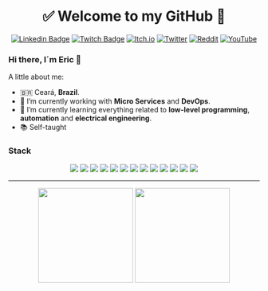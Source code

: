 <div align="center"> 

<h1>✅ Welcome to my GitHub 🚀</h1>
	
[![Linkedin Badge](https://img.shields.io/badge/LinkedIn-0077B5?style=for-the-badge&logo=linkedin&logoColor=white)](https://www.linkedin.com/in/marcioeric/) [![Twitch Badge](https://img.shields.io/badge/Twitch-9146FF?style=for-the-badge&logo=twitch&logoColor=white)](https://www.twitch.tv/ericnicolau) [![Itch.io](https://img.shields.io/badge/Itch.io-FA5C5C?style=for-the-badge&logo=itchdotio&logoColor=white)](https://marcioeric.itch.io/) [![Twitter](https://img.shields.io/badge/Twitter-1DA1F2?style=for-the-badge&logo=twitter&logoColor=white)](https://twitter.com/_marcioeric) [![Reddit](https://img.shields.io/badge/Reddit-FF4500?style=for-the-badge&logo=reddit&logoColor=white)](https://www.reddit.com/user/marcioeric/) [![YouTube](https://img.shields.io/badge/YouTube-FF0000?style=for-the-badge&logo=youtube&logoColor=white)](https://www.youtube.com/@_marcioeric)
	
</div>

### Hi there, I´m Eric 👋

A little about me:

- 🇧🇷 Ceará, **Brazil**.
- 🔭 I’m currently working with **Micro Services** and **DevOps**.
- 🌱 I’m currently learning everything related to **low-level programming**, **automation** and **electrical engineering**.
- 📚 Self-taught

### Stack
<div align="center">
	
<img src="https://img.shields.io/badge/.NET-5C2D91?style=for-the-badge&logo=.net&logoColor=white" /> <img src="https://img.shields.io/badge/C%23-239120?style=for-the-badge&logo=c-sharp&logoColor=white" /> <img src="https://img.shields.io/badge/JavaScript-F7DF1E?style=for-the-badge&logo=javascript&logoColor=black" /> <img src="https://img.shields.io/badge/React-20232A?style=for-the-badge&logo=react&logoColor=61DAFB" /> <img src="https://img.shields.io/badge/React_Native-20232A?style=for-the-badge&logo=react&logoColor=61DAFB" /> <img src="https://img.shields.io/badge/Python-3776AB?style=for-the-badge&logo=python&logoColor=white" /> <img src="https://img.shields.io/badge/Terraform-7B42BC?style=for-the-badge&logo=terraform&logoColor=white" /> <img src="https://img.shields.io/badge/Docker-2496ED?style=for-the-badge&logo=docker&logoColor=white" /> <img src="https://img.shields.io/badge/Amazon_AWS-232F3E?style=for-the-badge&logo=amazon-aws&logoColor=white" /> <img src="https://img.shields.io/badge/Redis-D9281A?style=for-the-badge&logo=redis&logoColor=white" /> <img src="https://img.shields.io/badge/Unity-100000?style=for-the-badge&logo=unity&logoColor=white" /> <img src="https://img.shields.io/badge/PostgreSQL-316192?style=for-the-badge&logo=postgresql&logoColor=white" /> <img src="https://img.shields.io/badge/Microsoft_SQL_Server-CC2927?style=for-the-badge&logo=microsoft-sql-server&logoColor=white" />
	
<hr/>
	
[<img width="190em" src="https://images.credly.com/size/340x340/images/78e39333-d0db-4931-b231-13bdb37040cc/Programming_in_C_23-01.png" />][mscert]
[<img width="190em" src="https://images.credly.com/size/340x340/images/00634f82-b07f-4bbd-a6bb-53de397fc3a6/image.png" />][awscert]

	
</div>
<!--

#### Languages, Skills and Tools:
[<img align="center" alt="chsharp" width="22px" src="https://cdn.jsdelivr.net/npm/simple-icons@v3/icons/csharp.svg" />][linkedin]
[<img align="center" alt="cplusplus" width="22px" src="https://cdn.jsdelivr.net/npm/simple-icons@v3/icons/cplusplus.svg" />][linkedin]
[<img align="center" alt="git" width="22px" src="https://cdn.jsdelivr.net/npm/simple-icons@v3/icons/git.svg" />][linkedin]
[<img align="center" alt="unity" width="22px" src="https://cdn.jsdelivr.net/npm/simple-icons@v3/icons/unity.svg" />][linkedin]
[<img align="center" alt="linux" width="22px" src="https://cdn.jsdelivr.net/npm/simple-icons@v3/icons/linux.svg" />][linkedin]
[<img align="center" alt="javascript" width="22px" src="https://cdn.jsdelivr.net/npm/simple-icons@v3/icons/javascript.svg" />][linkedin]
[<img align="center" alt="react" width="22px" src="https://cdn.jsdelivr.net/npm/simple-icons@v3/icons/react.svg" />][linkedin]
[<img align="center" alt="arduino" width="22px" src="https://cdn.jsdelivr.net/npm/simple-icons@v3/icons/arduino.svg" />][linkedin]
[<img align="center" alt="raspberrypi" width="22px" src="https://cdn.jsdelivr.net/npm/simple-icons@v3/icons/raspberrypi.svg" />][linkedin]
[<img align="center" alt="python" width="22px" src="https://cdn.jsdelivr.net/npm/simple-icons@v3/icons/python.svg" />][linkedin]
[<img align="center" alt="microsoftsqlserver" width="22px" src="https://cdn.jsdelivr.net/npm/simple-icons@v3/icons/microsoftsqlserver.svg" />][linkedin]
[<img align="center" alt="postgresql" width="22px" src="https://cdn.jsdelivr.net/npm/simple-icons@v3/icons/postgresql.svg" />][linkedin]
-->
<br />

[linkedin]: https://www.linkedin.com/in/marcioeric/
[itchio]: https://marcioeric.itch.io/
[twitter]: https://twitter.com/_marcioeric
[twitch]: https://www.twitch.tv/ericnicolau
[mscert]: https://www.credly.com/badges/8aa698f2-54c1-4ba9-9384-8366635341c6/linked_in_profile
[awscert]: https://www.credly.com/badges/e570fdb3-27c2-4479-9a78-ed9bf979f32f/linked_in_profile

<!--
**marcioeric/marcioeric** is a ✨ _special_ ✨ repository because its `README.md` (this file) appears on your GitHub profile.

Here are some ideas to get you started:

- 🔭 I’m currently working on ...
- 🌱 I’m currently learning ...
- 👯 I’m looking to collaborate on ...
- 🤔 I’m looking for help with ...
- 💬 Ask me about ...
- 📫 How to reach me: ...
- 😄 Pronouns: ...
- ⚡ Fun fact: ...
-->
